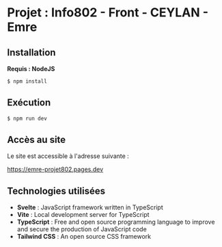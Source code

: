 # Projet : Info802 - Front - CEYLAN - Emre

## Installation

<strong>Requis : NodeJS</strong>

```bash
$ npm install
```

## Exécution

```bash
$ npm run dev
```

## Accès au site

Le site est accessible à l'adresse suivante :

https://emre-projet802.pages.dev


## Technologies utilisées

- <strong>Svelte</strong> : JavaScript framework written in TypeScript
- <strong>Vite</strong> :  Local development server for TypeScript
- <strong>TypeScript</strong> : Free and open source programming language to improve and secure the production of JavaScript code
- <strong>Tailwind CSS</strong> : An open source CSS framework

